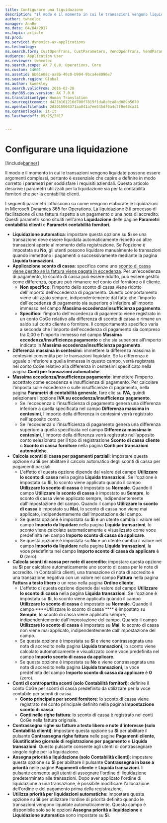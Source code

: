 ```yaml
---
title: Configurare una liquidazione
description: "Il modo e il momento in cui le transazioni vengono liquidate possono essere argomenti complessi, pertanto è essenziale che capire e definire in modo corretto i parametri per soddisfare i requisiti aziendali. Questo articolo descrive i parametri utilizzati per la liquidazione sia per la contabilità fornitori che per la contabilità clienti."
author: twheeloc
manager: AnnBe
ms.date: 04/04/2017
ms.topic: article
ms.prod: 
ms.service: dynamics-ax-applications
ms.technology: 
ms.search.form: CustOpenTrans, CustParameters, VendOpenTrans, VendParameters
audience: Application User
ms.reviewer: twheeloc
ms.search.scope: AX 7.0.0, Operations, Core
ms.custom: 14601
ms.assetid: 6b61e08c-aa8b-40c0-b904-9bca4e8096e7
ms.search.region: Global
ms.author: kweekley
ms.search.validFrom: 2016-02-28
ms.dyn365.ops.version: AX 7.0.0
ms.translationtype: Human Translation
ms.sourcegitcommit: d421b161216d700f7819f1da8c0ca8ad089b5670
ms.openlocfilehash: 2d3015004371aa041a7ee545df9a4c7f0e48ca31
ms.contentlocale: it-it
ms.lasthandoff: 05/25/2017


---
```


# <a name="configure-settlement"></a>Configurare una liquidazione

[!include[banner](../includes/banner.md)]


Il modo e il momento in cui le transazioni vengono liquidate possono essere argomenti complessi, pertanto è essenziale che capire e definire in modo corretto i parametri per soddisfare i requisiti aziendali. Questo articolo descrive i parametri utilizzati per la liquidazione sia per la contabilità fornitori che per la contabilità clienti. 

I seguenti parametri influiscono su come vengono elaborate le liquidazioni in Microsoft Dynamics 365 for Operations. La liquidazione è il processo di facilitazione di una fattura rispetto a un pagamento o una nota di accredito. Questi parametri sono situati nell'area **Liquidazione** delle pagine **Parametri contabilità clienti** e **Parametri contabilità fornitori**.

-   **Liquidazione automatica**: impostare questa opzione su **Sì** se una transazione deve essere liquidata automaticamente rispetto ad altre transazioni aperte al momento della registrazione. Se l'opzione è impostata su **No**, gli utenti possono liquidare manualmente le transazioni quando immettono i pagamenti o successivamente mediante la pagina **Liquida transazioni**.
-   **Applicazione sconto di cassa**: specifica come uno [sconto di cassa viene gestito se la fattura viene pagata in eccedenza](cash-discount-handling-overpayments.md). Per un'eccedenza di pagamento, lo sconto di cassa può essere ridotto, può essere gestito come differenza, oppure può rimanere nel conto del fornitore o il cliente.
    -   **Non specifico**: l'importo dello sconto di cassa viene ridotto dell'importo dell'eccedenza di pagamento. Questo comportamento viene utilizzato sempre, indipendentemente dal fatto che l'importo dell'eccedenza di pagamento sia superiore o inferiore all'importo immesso nel campo **Massima eccedenza/insufficienza pagamento**.
    -   **Specifico**: l'importo dell'eccedenza di pagamento viene registrato in un conto CoGe relativo alla differenza di sconto di cassa o rimane un saldo sul conto cliente o fornitore. Il comportamento specifico varia a seconda che l'importo dell'eccedenza di pagamento sia compreso tra 0,00 e l'importo immesso nel campo **Massima eccedenza/insufficienza pagamento** o che sia superiore all'importo indicato in **Massima eccedenza/insufficienza pagamento**.
-   **Differenza massima in centesimi**: immettere la differenza massima in centesimi consentita per le transazioni liquidate. Se la differenza è uguale o inferiore a quella immessa in questo campo, verrà registrata nel conto CoGe relativo alla differenza in centesimi specificato nella pagina **Conti per transazioni automatiche**.
-   **Massima eccedenza/insufficienza pagamento**: immettere l'importo accettato come eccedenza e insufficienza di pagamento. Per calcolare l'imposta sulle eccedenze o sulle insufficienze di pagamento, nella pagina **Parametri di contabilità generale**, fare clic su **IVA**, quindi selezionare l'opzione **IVA su eccedenza/insufficienza pagamento**.
    -   Se l'eccedenza o l'insufficienza di pagamento genera una differenza inferiore a quella specificata nel campo **Differenza massima in centesimi**, l'importo della differenza in centesimi verrà registrato nell'apposito conto.
    -   Se l'eccedenza o l'insufficienza di pagamento genera una differenza superiore a quella specificata nel campo **Differenza massima in centesimi**, l'importo della differenza verrà registrato nell'apposito conto selezionato per il tipo di registrazione **Sconto di cassa cliente** o **Sconto di cassa fornitore** nella pagina **Conti per transazioni automatiche**.
-   **Calcola sconti di cassa per pagamenti parziali**: impostare questa opzione su **Sì** per abilitare il calcolo automatico degli sconti di cassa per pagamenti parziali.
    -   L'effetto di questa opzione dipende dal valore del campo **Utilizzare lo sconto di cassa** nella pagina **Liquida transazioni**. Se l'opzione è impostata su **Sì**, lo sconto viene applicato quando il campo **Utilizzare lo sconto di cassa** è impostato su **Normale**. Quando il campo **Utilizzare lo sconto di cassa** è impostato su **Sempre**, lo sconto di cassa viene applicato sempre, indipendentemente dall'impostazione del campo. Quando il campo **Utilizzare lo sconto di cassa** è impostato su **Mai**, lo sconto di cassa non viene mai applicato, indipendentemente dall'impostazione del campo.
    -   Se questa opzione è impostata su **Sì** e un utente cambia il valore nel campo **Importo da liquidare** nella pagina **Liquida transazioni**, lo sconto viene calcolato automaticamente e visualizzato come voce predefinita nel campo **Importo sconto di cassa da applicare**.
    -   Se questa opzione è impostata su **No** e un utente cambia il valore nel campo **Importo da liquidare** nella pagina **Liquida transazioni**, la voce predefinita nel campo **Importo sconto di cassa da applicare** è **0** (zero).
-   **Calcola sconti di cassa per note di accredito**: impostare questa opzione su **Sì** per calcolare automaticamente uno sconto di cassa per le note di accredito. In Contabilità clienti, una transazione di nota di accredito è una transazione negativa con un valore nel campo **Fattura** nella pagina **Fattura a testo libero** o un reso nella pagina **Ordine cliente**.
    -   L'effetto di questa opzione dipende dal valore del campo **Utilizzare lo sconto di cassa** nella pagina **Liquida transazioni**. Se l'opzione è impostata su **Sì**, lo sconto viene applicato quando il campo ****Utilizzare lo sconto di cassa**** è impostato su **Normale**. Quando il campo  ****Utilizzare lo sconto di cassa **** è impostato su **Sempre**, lo sconto di cassa viene applicato sempre, indipendentemente dall'impostazione del campo. Quando il campo  ****Utilizzare lo sconto di cassa**** è impostato su **Mai**, lo sconto di cassa non viene mai applicato, indipendentemente dall'impostazione del campo.
    -   Se questa opzione è impostata su **Sì** e viene contrassegnata una nota di accredito nella pagina **Liquida transazioni**, lo sconto viene calcolato automaticamente e visualizzato come voce predefinita nel campo **Importo sconto di cassa da applicare**.
    -   Se questa opzione è impostata su **No** e viene contrassegnata una nota di accredito nella pagina **Liquida transazioni**, la voce predefinita del campo **Importo sconto di cassa da applicare** è **0** (zero).
-   **Conti di contropartita sconti (solo Contabilità fornitori)**: definire il conto CoGe per sconti di cassa predefinito da utilizzare per la voce contabile per sconti di cassa.
    -   **Conto principale per sconti fornitore**: lo sconto di cassa viene registrato nel conto principale definito nella pagina **Impostazione sconto di cassa**.
    -   **Conti nelle righe fattura**: lo sconto di cassa è registrato nei conti CoGe nella fattura originale.
-   **Contrassegna righe su fatture a testo libero e note d'interesse (solo Contabilità clienti)**: impostare questa opzione su **Sì** per abilitare il pulsante **Contrassegna righe fattura** nelle pagine **Pagamenti cliente**, **Giustificativo giornale di registrazione per pagamento** e **Liquida transazioni**. Questo pulsante consente agli utenti di contrassegnare singole righe per la liquidazione.
-   **Assegna priorità a liquidazione (solo Contabilità clienti)**: impostare questa opzione su **Sì** per abilitare il pulsante **Contrassegna in base a priorità** nelle pagine **Pagamenti cliente** e **Liquida transazioni**. Il pulsante consente agli utenti di assegnare l'ordine di liquidazione predeterminato alle transazioni.  Dopo aver applicato l'ordine di liquidazione a una transazione, è possibile modificare l'allocazione dell'ordine e del pagamento prima della registrazione.
-   **Utilizza priorità per liquidazioni automatiche**: impostare questa opzione su **Sì** per utilizzare l'ordine di priorità definito quando le transazioni vengono liquidate automaticamente. Questo campo è disponibile solo se le opzioni **Assegna priorità a liquidazione** e **Liquidazione automatica**  sono impostate su **Sì**.





